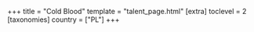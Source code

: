 +++
title = "Cold Blood"
template = "talent_page.html"
[extra]
toclevel = 2
[taxonomies]
country = ["PL"]
+++
